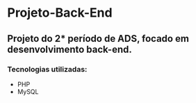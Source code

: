 # Projeto-Back-End
## Projeto do 2* período de ADS, focado em desenvolvimento back-end.

### Tecnologias utilizadas: 

- PHP
- MySQL

